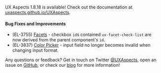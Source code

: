 UX Aspects 1.8.18 is available! Check out the documentation at [uxaspects.github.io/UXAspects](https://uxaspects.github.io/UXAspects).

#### Bug Fixes and Improvements
* (EL-3755) [Facets](https://uxaspects.github.io/UXAspects/#/components/facets#facet-check-list) - checkbox `id`s contained `ux-facet-check-list` are now derived from the parent component's `id`.
* (EL-3837) [Color Picker](https://uxaspects.github.io/UXAspects/#/components/color#color-picker) - input field no longer becomes invalid when changing input format.

Any questions or feedback? Get in touch on Twitter [@UXAspects](https://twitter.com/UXAspects), open an issue on [GitHub](https://github.com/UXAspects/UXAspects/issues), or check our [blog](https://uxaspects.github.io/UXAspects/#/blog) for more information!
